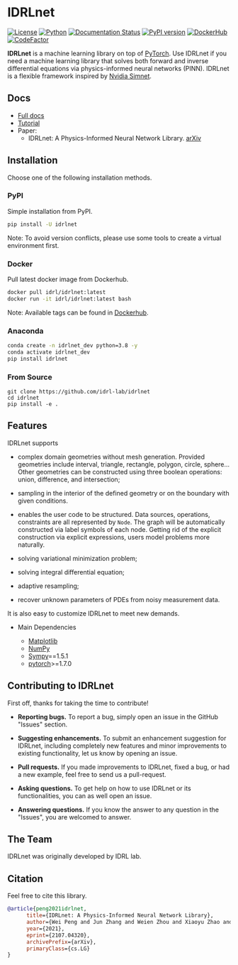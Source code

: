 # IDRLnet

[![License](https://img.shields.io/github/license/analysiscenter/pydens.svg)](https://www.apache.org/licenses/LICENSE-2.0)
[![Python](https://img.shields.io/badge/python-3.7/3.8/3.9-blue.svg)](https://python.org)
[![Documentation Status](https://readthedocs.org/projects/idrlnet/badge/?version=latest)](https://idrlnet.readthedocs.io/en/latest/?badge=latest)
[![PyPI version](https://badge.fury.io/py/idrlnet.svg)](https://badge.fury.io/py/idrlnet)
[![DockerHub](https://img.shields.io/docker/pulls/idrl/idrlnet.svg)](https://hub.docker.com/r/idrl/idrlnet)
[![CodeFactor](https://www.codefactor.io/repository/github/idrl-lab/idrlnet/badge/master)](https://www.codefactor.io/repository/github/idrl-lab/idrlnet/overview/master)


**IDRLnet** is a machine learning library on top of [PyTorch](https://pytorch.org/). Use IDRLnet if you need a machine
learning library that solves both forward and inverse differential equations via physics-informed neural
networks (PINN). IDRLnet is a flexible framework inspired by [Nvidia Simnet](https://developer.nvidia.com/simnet>).

## Docs

- [Full docs](https://idrlnet.readthedocs.io/en/latest/)
- [Tutorial](https://idrlnet.readthedocs.io/en/latest/user/get_started/tutorial.html)
- Paper:
   - IDRLnet: A Physics-Informed Neural Network Library. [arXiv](https://arxiv.org/abs/2107.04320)

## Installation

Choose one of the following installation methods.

### PyPI

Simple installation from PyPI.

```bash
pip install -U idrlnet
```

Note: To avoid version conflicts, please use some tools to create a virtual environment first.

### Docker

Pull latest docker image from Dockerhub.

```bash
docker pull idrl/idrlnet:latest
docker run -it idrl/idrlnet:latest bash

```

Note: Available tags can be found in [Dockerhub](https://hub.docker.com/repository/docker/idrl/idrlnet).

### Anaconda

```bash
conda create -n idrlnet_dev python=3.8 -y
conda activate idrlnet_dev
pip install idrlnet
```

### From Source

```
git clone https://github.com/idrl-lab/idrlnet
cd idrlnet
pip install -e .
```


## Features

IDRLnet supports

-  complex domain geometries without mesh generation. Provided geometries include interval, triangle, rectangle, polygon,
   circle, sphere... Other geometries can be constructed using three boolean operations: union, difference, and
   intersection;

-  sampling in the interior of the defined geometry or on the boundary with given conditions.

-  enables the user code to be structured. Data sources, operations, constraints are all represented by ``Node``. The graph
   will be automatically constructed via label symbols of each node. Getting rid of the explicit construction via
   explicit expressions, users model problems more naturally.

-  solving variational minimization problem;

-  solving integral differential equation;

-  adaptive resampling;

-  recover unknown parameters of PDEs from noisy measurement data.

It is also easy to customize IDRLnet to meet new demands.

-  Main Dependencies

    -  [Matplotlib](https://matplotlib.org/)
    -  [NumPy](http://www.numpy.org/)
    -  [Sympy](https://https://www.sympy.org/)==1.5.1
    -  [pytorch](https://www.tensorflow.org/)>=1.7.0

## Contributing to IDRLnet

First off, thanks for taking the time to contribute!

-  **Reporting bugs.** To report a bug, simply open an issue in the GitHub "Issues" section.

-  **Suggesting enhancements.** To submit an enhancement suggestion for IDRLnet, including completely new features and
   minor improvements to existing functionality, let us know by opening an issue.

-  **Pull requests.** If you made improvements to IDRLnet, fixed a bug, or had a new example, feel free to send us a
   pull-request.

-  **Asking questions.** To get help on how to use IDRLnet or its functionalities, you can as well open an issue.

-  **Answering questions.** If you know the answer to any question in the "Issues", you are welcomed to answer.

## The Team

IDRLnet was originally developed by IDRL lab.

## Citation
Feel free to cite this library.

```bibtex
@article{peng2021idrlnet,
      title={IDRLnet: A Physics-Informed Neural Network Library}, 
      author={Wei Peng and Jun Zhang and Weien Zhou and Xiaoyu Zhao and Wen Yao and Xiaoqian Chen},
      year={2021},
      eprint={2107.04320},
      archivePrefix={arXiv},
      primaryClass={cs.LG}
}
```
